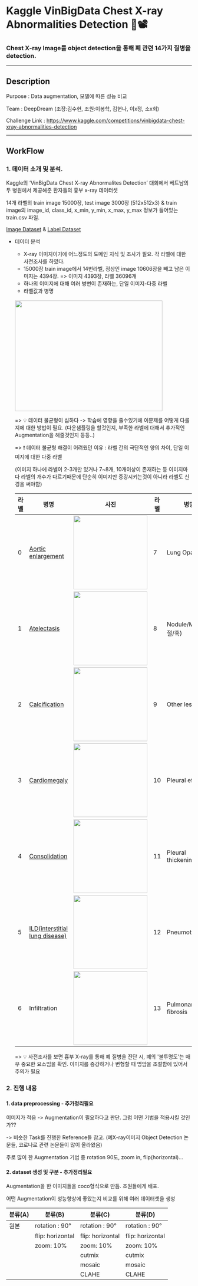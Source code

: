 # Kaggle VinBigData Chest X-ray Abnormalities Detection 🏥📽

### Chest X-ray Image를 object detection을 통해 폐 관련 14가지 질병을 detection.  

---

## Description

Purpose : Data augmentation, 모델에 따른 성능 비교

Team : DeepDream (조장:김수현, 조원:이봉학, 김현나, 이x정, 소x희)

Challenge Link : https://www.kaggle.com/competitions/vinbigdata-chest-xray-abnormalities-detection

---

## WorkFlow

### 1. 데이터 소개 및 분석.

Kaggle의 ‘VinBigData Chest X-ray Abnormalites Detection’ 대회에서 베트남의 두 병원에서 제공해준 환자들의 흉부 x-ray 데이터셋

14개 라벨의 train image 15000장, test image 3000장 (512x512x3) & train image의 image_id, class_id, x_min, y_min, x_max, y_max 정보가 들어있는 train.csv 파일. 

[Image Dataset](https://www.kaggle.com/datasets/awsaf49/vinbigdata-512-image-dataset) & [Label Dataset](https://www.kaggle.com/datasets/awsaf49/vinbigdata-yolo-labels-dataset)

  - 데이터 분석
    - X-ray 이미지이기에 어느정도의 도메인 지식 및 조사가 필요. 각 라벨에 대한 사전조사를 하였다. 
    - 15000장 train image에서 14번라벨, 정상인 image 10606장을 빼고 남은 이미지는 4394장. => 이미지 4393장, 라벨 36096개
    - 하나의 이미지에 대해 여러 병변이 존재하는, 단일 이미지-다중 라벨
    - 라벨값과 병명
    
    <br/>
    
    <!-- 
    |라벨|병명|라벨|병명|
    |----|----|----|----|
    |0 | [Aortic enlargement](https://www.baptisthealth.com/services/heart-care/conditions/aortic-aneurysm-enlarged-aorta)|7 | Lung Opacity|
    |1 | [Atelectasis](https://terms.naver.com/entry.naver?docId=927036&cid=51007&categoryId=51007)|8 | Nodule/Mass(결절/혹)|
    |2 | [Calcification](https://terms.naver.com/entry.naver?docId=493788&cid=60408&categoryId=55558)|9 | Other lesion|
    |3 | [Cardiomegaly](https://terms.naver.com/entry.naver?docId=927305&cid=51007&categoryId=51007)|10 | Pleural effusion|
    |4 | [Consolidation](https://blog.naver.com/daytoday_life/221561444265)|11 | Pleural thickening|
    |5 | [ILD(interstitial lung disease)](https://www.amc.seoul.kr/asan/healthinfo/disease/diseaseDetail.do?contentId=31848)|12 | Pneumothorax|
    |6 | Infiltration|13 | Pulmonary fibrosis|
    -->
    
    <!-- <img src="https://user-images.githubusercontent.com/103362361/188309386-e74a9214-643e-495b-acb5-cf72e455e5b9.jpg"  width="400" height="300"/> -->
    
    <img src="https://user-images.githubusercontent.com/103362361/189323442-ceb8591e-bd50-4b49-9ea2-426f7253fed3.png"  width="400" height="300"/>
    
    => 💡 데이터 불균형이 심하다 -> 학습에 영향을 줄수있기에 이문제를 어떻게 다룰지에 대한 방법이 필요. (다운샘플링을 할것인지, 부족한 라벨에 대해서 추가적인 Augmentation을 해줄것인지 등등..)
    
    => ❗ 데이터 불균형 해결이 어려웠던 이유 : 라벨 간의 극단적인 양의 차이, 단일 이미지에 대한 다중 라벨
    
    (이미지 하나에 라벨이 2-3개만 있거나 7~8개, 10개이상이 존재하는 등 이미지마다 라벨의 개수가 다르기때문에 단순히 이미지만 증강시키는것이 아니라 라벨도 신경을 써야함)
    
    
  
    |라벨|병명|사진|라벨|병명|사진|
    |----|----|----|----|----|----|
    |0 | [Aortic enlargement](https://www.baptisthealth.com/services/heart-care/conditions/aortic-aneurysm-enlarged-aorta)|<img src="https://user-images.githubusercontent.com/103362361/188856182-1965963c-7a6b-4fb2-a867-0a3ec25842a6.png"  width="200" height="200"/>|7 | Lung Opacity|<img src="https://user-images.githubusercontent.com/103362361/188861827-bfed1297-7fc1-46f2-8bd2-2d283a7eac82.png"  width="200" height="200"/>|
    |1 | [Atelectasis](https://terms.naver.com/entry.naver?docId=927036&cid=51007&categoryId=51007)|<img src="https://user-images.githubusercontent.com/103362361/188856681-f3db74aa-9db1-43be-9a6e-32b3b974b4f1.png"  width="200" height="200"/>|8 | Nodule/Mass(결절/혹)|<img src="https://user-images.githubusercontent.com/103362361/188862273-df3186e4-e80c-49e0-a8f2-ee8df3663684.png"  width="200" height="200"/>|
    |2 | [Calcification](https://terms.naver.com/entry.naver?docId=493788&cid=60408&categoryId=55558)|<img src="https://user-images.githubusercontent.com/103362361/188857391-3eaec5b8-6e2a-4cac-8cca-9d1b38212c6d.png"  width="200" height="200"/>|9 | Other lesion|<img src="https://user-images.githubusercontent.com/103362361/188862546-573d91d4-2cdc-4a69-b047-152ca706811e.png"  width="200" height="200"/>|
    |3 | [Cardiomegaly](https://terms.naver.com/entry.naver?docId=927305&cid=51007&categoryId=51007)|<img src="https://user-images.githubusercontent.com/103362361/188857765-79d8fef5-ad5d-4e1d-b923-46587cd76e49.png"  width="200" height="200"/>|10 | Pleural effusion|<img src="https://user-images.githubusercontent.com/103362361/188863451-88206ec6-a5b5-4c55-b683-4e4b5cedcb9a.png"  width="200" height="200"/>|
    |4 | [Consolidation](https://blog.naver.com/daytoday_life/221561444265)|<img src="https://user-images.githubusercontent.com/103362361/188860325-a53560df-ca0a-4065-9b2a-ed4810c071dc.png"  width="200" height="200"/>|11 | Pleural thickening|<img src="https://user-images.githubusercontent.com/103362361/188863622-733c3db1-7295-4010-8649-56f2310f2ad6.png"  width="200" height="200"/>|
    |5 | [ILD(interstitial lung disease)](https://www.amc.seoul.kr/asan/healthinfo/disease/diseaseDetail.do?contentId=31848)|<img src="https://user-images.githubusercontent.com/103362361/188860660-5e410681-6a88-4e24-8b68-91d70ed991f0.png"  width="200" height="200"/>|12 | Pneumothorax|<img src="https://user-images.githubusercontent.com/103362361/188863766-89054ee8-8ba3-4255-8c5d-e5da9f78c323.png"  width="200" height="200"/>|
    |6 | Infiltration|<img src="https://user-images.githubusercontent.com/103362361/188860923-6284177b-452c-466f-b2ac-19427f7d2507.png"  width="200" height="200"/>|13 | Pulmonary fibrosis|<img src="https://user-images.githubusercontent.com/103362361/188863911-78194e9b-8c39-4c4b-835e-d3240f70c444.png"  width="200" height="200"/>|

     => 💡 사전조사를 보면 흉부 X-ray를 통해 폐 질병을 진단 시, 폐의 '불투명도'는 매우 중요한 요소임을 확인. 이미지를 증강하거나 변형할 때 명암을 조절함에 있어서 주의가 필요

   
### 2. 진행 내용

#### 1. data preprocessing - 추가정리필요

이미지가 적음 -> Augmentation이 필요하다고 판단. 그럼 어떤 기법을 적용시킬 것인가?? 

-> 비슷한 Task를 진행한 Reference들 참고. (폐X-ray이미지 Object Detection 논문들, 코로나로 관련 논문들이 많이 올라왔음)

주로 많이 한 Augmentation 기법 중 rotation 90도, zoom in, flip(horizontal)... 



#### 2. dataset 생성 및 구분 - 추가정리필요

Augmentation을 한 이미지들을 coco형식으로 만듬. 조원들에게 배포.

어떤 Augmentation이 성능향상에 좋았는지 비교를 위해 여러 데이터셋을 생성

분류(A)|분류(B)|분류(C)|분류(D)|
-------|-------|-------|-------|
원본|rotation : 90°|rotation : 90°|rotation : 90°|
&nbsp;|flip: horizontal|flip: horizontal|flip: horizontal|
&nbsp;|zoom: 10%|zoom: 10%|zoom: 10%|
&nbsp;|&nbsp;|cutmix|cutmix|
&nbsp;|&nbsp;|mosaic|mosaic|
&nbsp;|&nbsp;| CLAHE | CLAHE 
    






      
      
     




    
    
    
    
    
